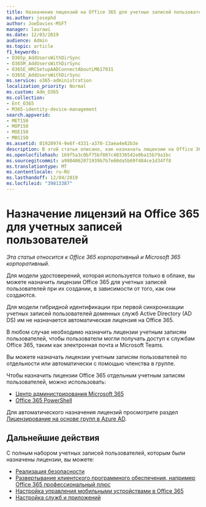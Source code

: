 ```yaml
---
title: Назначение лицензий на Office 365 для учетных записей пользователей
ms.author: josephd
author: JoeDavies-MSFT
manager: laurawi
ms.date: 12/03/2019
audience: Admin
ms.topic: article
f1_keywords:
- O365p_AddUsersWithDirSync
- O365M_AddUsersWithDirSync
- O365E_HRCSetupAADConnectAboutLM617031
- O365E_AddUsersWithDirSync
ms.service: o365-administration
localization_priority: Normal
ms.custom: Adm_O365
ms.collection:
- Ent_O365
- M365-identity-device-management
search.appverid:
- MET150
- MOP150
- MOE150
- MBS150
ms.assetid: 01920974-9e6f-4331-a370-13aea4e82b3e
description: В этой статье описано, как назначать лицензии на Office 365 для учетных записей пользователей по отдельности или в зависимости от принадлежности к группе.
ms.openlocfilehash: 169f5a3c0bf75bf807c40338542e0ba15b79a1bc
ms.sourcegitcommit: a9804062071939b7b7e60da5b69f484ce1d34ff8
ms.translationtype: MT
ms.contentlocale: ru-RU
ms.lasthandoff: 12/04/2019
ms.locfileid: "39813387"
---
```

# <a name="assign-office-365-licenses-to-user-accounts"></a>Назначение лицензий на Office 365 для учетных записей пользователей

*Эта статья относится к Office 365 корпоративный и Microsoft 365 корпоративный.*

Для модели удостоверений, которая используется только в облаке, вы можете назначить лицензии Office 365 для учетных записей пользователей при их создании, в зависимости от того, как они создаются.

Для модели гибридной идентификации при первой синхронизации учетных записей пользователей доменных служб Active Directory (AD DS) им не назначается автоматическая лицензия на Office 365.

В любом случае необходимо назначить лицензии учетным записям пользователей, чтобы пользователи могли получать доступ к службам Office 365, таким как электронная почта и Microsoft Teams.

Вы можете назначать лицензии учетным записям пользователей по отдельности или автоматически с помощью членства в группе.

Чтобы назначить лицензии Office 365 отдельным учетным записям пользователей, можно использовать:

- [Центр администрирования Microsoft 365](https://docs.microsoft.com/office365/admin/subscriptions-and-billing/assign-licenses-to-users)
- [Office 365 PowerShell](https://docs.microsoft.com/office365/enterprise/powershell/assign-licenses-to-user-accounts-with-office-365-powershell)

Для автоматического назначения лицензий просмотрите раздел [Лицензирование на основе групп в Azure AD](https://docs.microsoft.com/azure/active-directory/fundamentals/active-directory-licensing-whatis-azure-portal).

## <a name="next-steps"></a>Дальнейшие действия

С полным набором учетных записей пользователей, которым были назначены лицензии, вы можете:

- [Реализация безопасности](https://docs.microsoft.com/microsoft-365/security/office-365-security/security-roadmap)
- [Развертывание клиентского программного обеспечения, например Office 365 профессиональный плюс](https://docs.microsoft.com/DeployOffice/deployment-guide-for-office-365-proplus)
- [Настройка управления мобильными устройствами в Office 365](https://support.office.com/article/set-up-mobile-device-management-mdm-in-office-365-dd892318-bc44-4eb1-af00-9db5430be3cd)
- [Настройка служб и приложений](configure-services-and-applications.md)
